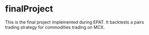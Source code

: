 # finalProject
This is the final project implemented during EPAT. It backtests a pairs trading strategy for commodities trading on MCX. 
